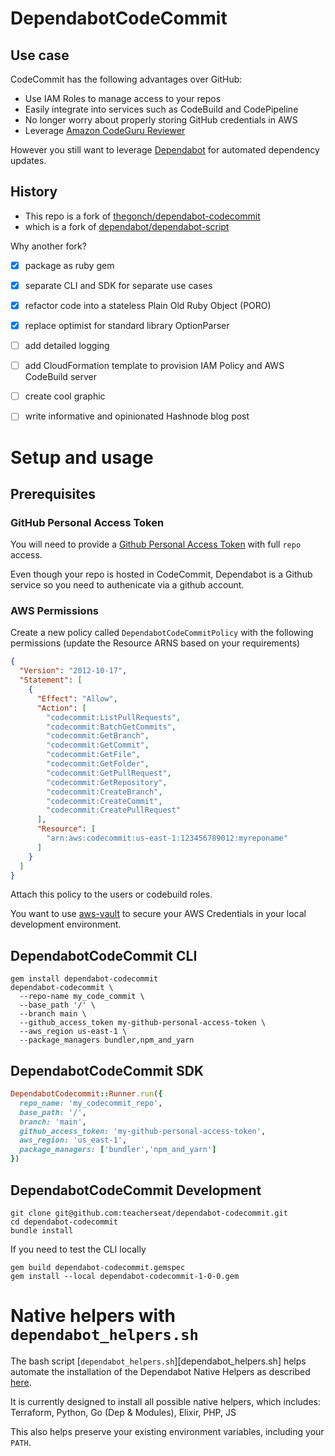 # DependabotCodeCommit

## Use case

CodeCommit has the following advantages over GitHub:

- Use IAM Roles to manage access to your repos
- Easily integrate into services such as CodeBuild and CodePipeline
- No longer worry about properly storing GitHub credentials in AWS
- Leverage [Amazon CodeGuru Reviewer](https://aws.amazon.com/codeguru/)

However you still want to leverage [Dependabot](https://dependabot.com/) for automated dependency updates.

## History

- This repo is a fork of [thegonch/dependabot-codecommit](https://github.com/thegonch/dependabot-codecommit])
- which is a fork of [dependabot/dependabot-script](https://github.com/dependabot/dependabot-script)

Why another fork?

- [x] package as ruby gem
- [x] separate CLI and SDK for separate use cases
- [x] refactor code into a stateless Plain Old Ruby Object (PORO)
- [x] replace optimist for standard library OptionParser
- [ ] add detailed logging
- [ ] add CloudFormation template to provision IAM Policy and AWS CodeBuild server
- [ ] create cool graphic
- [ ] write informative and opinionated Hashnode blog post


# Setup and usage

## Prerequisites

### GitHub Personal Access Token

You will need to provide a [Github Personal Access Token](https://docs.github.com/en/github/authenticating-to-github/creating-a-personal-access-token) with full `repo` access.

Even though your repo is hosted in CodeCommit, Dependabot is a Github service so you need to authenicate via a github account.

### AWS Permissions

Create a new policy called `DependabotCodeCommitPolicy` with the
following permissions (update the Resource ARNS based on your requirements)

```json
{
  "Version": "2012-10-17",
  "Statement": [
    {
      "Effect": "Allow",
      "Action": [
        "codecommit:ListPullRequests",
        "codecommit:BatchGetCommits",
        "codecommit:GetBranch",
        "codecommit:GetCommit",
        "codecommit:GetFile",
        "codecommit:GetFolder",
        "codecommit:GetPullRequest",
        "codecommit:GetRepository",
        "codecommit:CreateBranch",
        "codecommit:CreateCommit",
        "codecommit:CreatePullRequest"
      ],
      "Resource": [
        "arn:aws:codecommit:us-east-1:123456789012:myreponame"
      ]
    }
  ]
}
```

Attach this policy to the users or codebuild roles.

You want to use [aws-vault](https://github.com/99designs/aws-vault) to
secure your AWS Credentials in your local development environment.

## DependabotCodeCommit CLI

```
gem install dependabot-codecommit
dependabot-codecommit \ 
  --repo-name my_code_commit \
  --base_path '/' \
  --branch main \
  --github_access_token my-github-personal-access-token \
  --aws_region us-east-1 \
  --package_managers bundler,npm_and_yarn
```

## DependabotCodeCommit SDK

```rb
DependabotCodecommit::Runner.run({
  repo_name: 'my_codecommit_repo',
  base_path: '/',
  branch: 'main',
  github_access_token: 'my-github-personal-access-token',
  aws_region: 'us_east-1',
  package_managers: ['bundler','npm_and_yarn']
})
```

## DependabotCodeCommit Development

```
git clone git@github.com:teacherseat/dependabot-codecommit.git
cd dependabot-codecommit
bundle install
```

If you need to test the CLI locally

```
gem build dependabot-codecommit.gemspec
gem install --local dependabot-codecommit-1-0-0.gem
```

# Native helpers with `dependabot_helpers.sh`

The bash script [`dependabot_helpers.sh`][dependabot_helpers.sh] helps automate the installation of the Dependabot Native Helpers as described [here](https://github.com/dependabot/dependabot-script#native-helpers).

It is currently designed to install all possible native helpers, which includes:
Terraform, Python, Go (Dep & Modules), Elixir, PHP, JS

This also helps preserve your existing environment variables, including your `PATH`.
